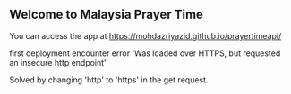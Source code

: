 ## Welcome to Malaysia Prayer Time

You can access the app at https://mohdazriyazid.github.io/prayertimeapi/

first deployment encounter error 'Was loaded over HTTPS, but requested an insecure http endpoint' 

Solved by changing 'http' to 'https' in the get request.
